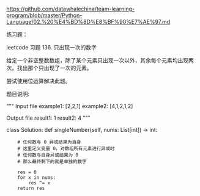 https://github.com/datawhalechina/team-learning-program/blob/master/Python-Language/02.%20%E4%BD%8D%E8%BF%90%E7%AE%97.md

练习题：

leetcode 习题 136. 只出现一次的数字

给定一个非空整数数组，除了某个元素只出现一次以外，其余每个元素均出现两次。找出那个只出现了一次的元素。

尝试使用位运算解决此题。

题目说明:

"""
Input file
example1: [2,2,1]
example2: [4,1,2,1,2]

Output file
result1: 1
result2: 4
"""

class Solution:
    def singleNumber(self, nums: List[int]) -> int:
    
        # 任何数与 0 异或结果为自身
        # 这里定义变量 0，对数组所有元素进行异或时
        # 任何数与自身异或结果为 0
        # 那么最终剩下的就是单独的数字
        
        res = 0
        for x in nums:
            res ^= x
        return res       
